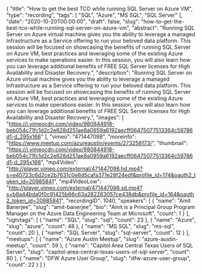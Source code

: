 {
  "title": "How to get the best TCO while running SQL Server on Azure VM",
  "type": "recording",
  "tags": [
    "SQL",
    "Azure",
    "MS SQL",
    "SQL Server"
  ],
  "date": "2020-10-20T00:00:00",
  "draft": false,
  "slug": "how-to-get-the-best-tco-while-running-sql-server-on-azure-vm",
  "abstract": "Running SQL Server on Azure virtual machine gives you the ability to leverage a managed Infrastructure as a Service offering to run your beloved data platform. This session will be focused on showcasing the benefits of running SQL Server on Azure VM, best practices and leveraging some of the existing Azure services to make operations easier. In this session, you will also learn how you can leverage additional benefits of FREE SQL Server licenses for High Availability and Disaster Recovery.",
  "description": "Running SQL Server on Azure virtual machine gives you the ability to leverage a managed Infrastructure as a Service offering to run your beloved data platform. This session will be focused on showcasing the benefits of running SQL Server on Azure VM, best practices and leveraging some of the existing Azure services to make operations easier. In this session, you will also learn how you can leverage additional benefits of FREE SQL Server licenses for High Availability and Disaster Recovery.",
  "images": [
    "https://i.vimeocdn.com/video/980844918-beb054c71fc1d2c2e628d251ae8a0959a6192aecff06475077513364c59786d1-d_295x166"
  ],
  "vimeo": "471447098",
  "moreinfo": "https://www.meetup.com/azureaustin/events/273258173/",
  "thumbnail": "https://i.vimeocdn.com/video/980844918-beb054c71fc1d2c2e628d251ae8a0959a6192aecff06475077513364c59786d1-d_295x166",
  "mp4Video": "http://player.vimeo.com/external/471447098.hd.mp4?s=e40723c6d2ce2b7631c0e6d5cafa371e28f24edf&profile_id=174&oauth2_token_id=20985841",
  "mp4VideoLow": "http://player.vimeo.com/external/471447098.sd.mp4?s=b8a44bda0f0c91425b66c63a282283057ce438db&profile_id=164&oauth2_token_id=20985841",
  "recordingID": 1040,
  "speakers": [
    {
      "name": "Amit Banerjee",
      "slug": "amit-banerjee",
      "bio": "Amit is a Principal Group Program Manager on the Azure Data Engineering Team at Microsoft",
      "count": 1
    }
  ],
  "ugtvtags": [
    {
      "name": "SQL",
      "slug": "sql",
      "count": 23
    },
    {
      "name": "Azure",
      "slug": "azure",
      "count": 48
    },
    {
      "name": "MS SQL",
      "slug": "ms-sql",
      "count": 20
    },
    {
      "name": "SQL Server",
      "slug": "sql-server",
      "count": 12
    }
  ],
  "meetups": [
    {
      "name": "Azure Austin Meetup",
      "slug": "azure-austin-meetup",
      "count": 59
    },
    {
      "name": "Capitol Area Central Texas Users of SQL Server",
      "slug": "capitol-area-central-texas-users-of-sql-server",
      "count": 80
    },
    {
      "name": "DFW Azure User Group",
      "slug": "dfw-azure-user-group",
      "count": 22
    }
  ]
}